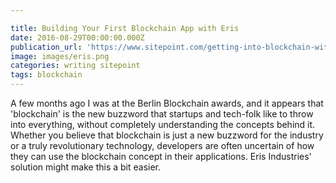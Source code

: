 ```yaml
---

title: Building Your First Blockchain App with Eris
date: 2016-08-29T00:00:00.000Z
publication_url: 'https://www.sitepoint.com/getting-into-blockchain-with-eris/'
image: images/eris.png
categories: writing sitepoint
tags: blockchain
---
```


A few months ago I was at the Berlin Blockchain awards, and it appears that 'blockchain' is the new buzzword that startups and tech-folk like to throw into everything, without completely understanding the concepts behind it. Whether you believe that blockchain is just a new buzzword for the industry or a truly revolutionary technology, developers are often uncertain of how they can use the blockchain concept in their applications. Eris Industries' solution might make this a bit easier.
